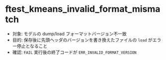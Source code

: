 ﻿# ftest_kmeans_invalid_format_mismatch

- 対象: モデルの dump/load フォーマットバージョン不一致
- 目的: 保存後に先頭ヘッダのバージョンを書き換えたファイルの `load` がエラー停止となること
- 確認: `FAIL` 実行後の終了コードが `ERR_INVALID_FORMAT_VERSION`

